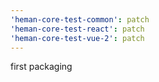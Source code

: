 ```yaml
---
'heman-core-test-common': patch
'heman-core-test-react': patch
'heman-core-test-vue-2': patch
---
```


first packaging
